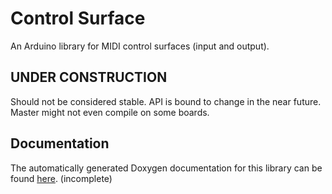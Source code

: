 # Control Surface
An Arduino library for MIDI control surfaces (input and output).  
## UNDER CONSTRUCTION
Should not be considered stable. API is bound to change in the near future. Master might not even compile on some boards.
## Documentation
The automatically generated Doxygen documentation for this library can be found [here](https://tttapa.github.io/Control-Surface/Doc/Doxygen/index.html). (incomplete)
